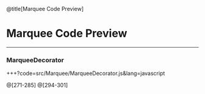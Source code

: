 @title[Marquee Code Preview]
# Marquee Code Preview

---
### MarqueeDecorator
+++?code=src/Marquee/MarqueeDecorator.js&lang=javascript

@[271-285]
@[294-301]